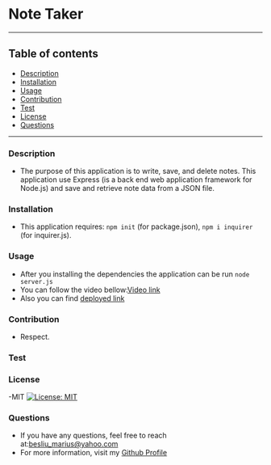 # Note Taker
___
## Table of contents
* [Description](#Description)
* [Installation](#Installation)
* [Usage](#Usage)
* [Contribution](#Contribution)
* [Test](#Test)
* [License](#License)
* [Questions](#Questions)
___

### Description
- The purpose of this application is to write, save, and delete notes. This application use Express (is a back end web application framework for Node.js) and save and retrieve note data from a JSON file.

### Installation
- This application requires: `npm init` (for package.json), `npm i inquirer` (for inquirer.js).

### Usage
- After you installing the dependencies the application can be run `node server.js`
- You can follow the video bellow:[Video link](https://drive.google.com/file/d/19DHV_sz_xSKcAhqBhf-fI-v8lYyoQaZ4/view)
- Also you can find [deployed link](https://fast-river-55748.herokuapp.com/)

### Contribution
- Respect.

### Test

### License
-MIT
[![License: MIT](https://img.shields.io/badge/License-MIT-yellow.svg)](https://opensource.org/licenses/MIT)

### Questions
- If you have any questions, feel free to reach at:[besliu_marius@yahoo.com](mailto:besliu_marius@yahoo.com) 
- For more information, visit my [Github Profile](https://github.com/Paul-Marius)